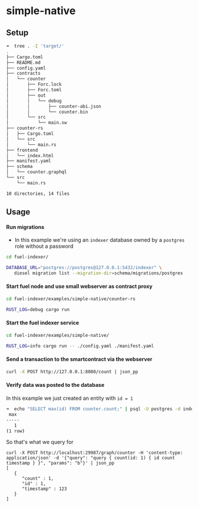 # simple-native

## Setup


```bash
➜  tree . -I 'target/'
.
├── Cargo.toml
├── README.md
├── config.yaml
├── contracts
│   └── counter
│       ├── Forc.lock
│       ├── Forc.toml
│       ├── out
│       │   └── debug
│       │       ├── counter-abi.json
│       │       └── counter.bin
│       └── src
│           └── main.sw
├── counter-rs
│   ├── Cargo.toml
│   └── src
│       └── main.rs
├── frontend
│   └── index.html
├── manifest.yaml
├── schema
│   └── counter.graphql
└── src
    └── main.rs

10 directories, 14 files
```

## Usage

#### Run migrations
  - In this example we're using an `indexer` database owned by a `postgres` role without a password

```bash
cd fuel-indexer/

DATABASE_URL="postgres://postgres@127.0.0.1:5432/indexer" \
   diesel migration list --migration-dir=schema/migrations/postgres
```

#### Start fuel node and use small webserver as contract proxy

```bash
cd fuel-indexer/examples/simple-native/counter-rs

RUST_LOG=debug cargo run
```

#### Start the fuel indexer service

```bash
cd fuel-indexer/examples/simple-native/

RUST_LOG=info cargo run -- ./config.yaml ./manifest.yaml
```

#### Send a transaction to the smartcontract via the webserver

```bash
curl -X POST http://127.0.0.1:8080/count | json_pp
```

#### Verify data was posted to the database

In this example we just created an entity with `id = 1`

```bash
➜  echo "SELECT max(id) FROM counter.count;" | psql -U postgres -d indexer
 max
-----
   1
(1 row)
```

So that's what we query for

```
curl -X POST http://localhost:29987/graph/counter -H 'content-type: application/json' -d '{"query": "query { count(id: 1) { id count timestamp } }", "params": "b"}' | json_pp
[
   {
      "count" : 1,
      "id" : 1,
      "timestamp" : 123
   }
]
```

